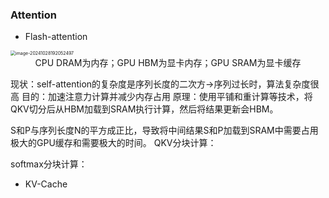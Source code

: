 ### Attention

- Flash-attention

<img src="/Users/dengbin/Library/Application Support/typora-user-images/image-20241028192052497.png" alt="image-20241028192052497" style="zoom:50%;" />

<center>CPU DRAM为内存；GPU HBM为显卡内存；GPU SRAM为显卡缓存</center>

现状：self-attention的复杂度是序列长度的二次方->序列过长时，算法复杂度很高
目的：加速注意力计算并减少内存占用
原理：使用平铺和重计算等技术，将QKV切分后从HBM加载到SRAM执行计算，然后将结果更新会HBM。

S和P与序列长度N的平方成正比，导致将中间结果S和P加载到SRAM中需要占用极大的GPU缓存和需要极大的时间。
QKV分块计算：

softmax分块计算：

- KV-Cache

